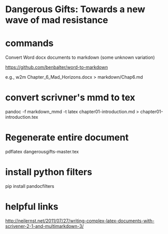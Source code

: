 # Dangerous Gifts: Towards a new wave of mad resistance



# commands #

Convert Word docx documents to markdown (some unknown variation)

https://github.com/benbalter/word-to-markdown

e.g., w2m Chapter_6_Mad_Horizons.docx > markdown/Chap6.md

# convert scrivner's mmd to tex

pandoc -f markdown_mmd -t latex chapter01-introduction.md > chapter01-introduction.tex

# Regenerate entire document

pdflatex dangerousgifts-master.tex


# install python filters
 pip install pandocfilters


# helpful links #
http://neilernst.net/2011/07/27/writing-complex-latex-documents-with-scrivener-2-1-and-multimarkdown-3/
